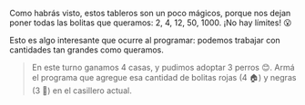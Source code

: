 Como habrás visto, estos tableros son un poco mágicos, porque nos dejan poner todas las bolitas que queramos: 2, 4, 12, 50, 1000. ¡No hay límites! :open_mouth:

Esto es algo interesante que ocurre al programar: podemos trabajar con cantidades tan grandes como queramos.

> En este turno ganamos 4 casas, y pudimos adoptar 3 perros :blush:. Armá el programa que agregue esa cantidad de bolitas rojas (4 :house:) y negras (3 :dog:) en el casillero actual. 
